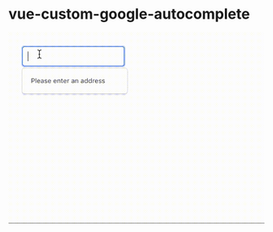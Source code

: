 # vue-custom-google-autocomplete

<p align="center">
  <img src="./img/example.gif" alt="Custom Google Autcomplete Example with Bulma Dropdown">
</p>
